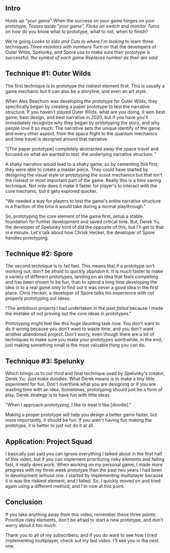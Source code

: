 ## Intro
*Holds up "your game"* When the success on your game hinges on your prototype, *Tosses aside 
"your game", Flicks on switch and monitor Turns on* how do you know what to prototype, what to not, when to finish?

We're going *Looks to side and Cuts to where I'm looking* to learn three techniques *Three monitors with numbers Turn on* that the developers of Outer Wilds, Spelunky, and Spore use to make sure their prototype is successful. *the symbol of each game Replaces number as their are said*

## Technique #1: Outer Wilds
The first technique is to prototype the riskiest element first. This is usually a game mechanic but it can also be a storyline, and even an art style.

When Alex Beachum was developing the prototype for Outer Wilds, they specifically began by creating a paper prototype to test the narrative structure. If you haven't played Outer Wilds, what are you doing, it won best game, best design, and best narrative in 2020, but if you have you'll immediately recognize why they began by prototyping the story, and why people love it so much. The narrative sets the unique identify of the game and every other aspect, from the space flight to the quantum mechanics and time travel is designed around that narrative. 

"\[The paper prototype] completely abstracted away the space travel and focused on what we wanted to test: the underlying narrative structure. "

A shaky narrative would lead to a shaky game, so by cementing this first, they were able to create a master piece. They could have started by designing the visual style or prototyping the scout mechanics but that isn't the riskiest or most important part of the game. Really this is a time saving technique. Not only does it make it faster for player's to interact with the core mechanic, but it gets explored quicker.

"We needed a way for players to test the game's entire narrative structure in a fraction of the time it would take during a normal playthrough."

So, prototyping the core element of the game first, setup a stable foundation for further development and saved critical time. But, Derek Yu, the developer of Spelunky kind of did the opposite of this, but I'll get to that in a minute. Let's talk about how Chrisk Hecker, the developer of Spore handles prototyping.

## Technique #2: Spore
The second technique is to fail fast. This means that if a prototype isn't working out, don't be afraid to quickly abandon it. It is much faster to make a variety of different prototypes, landing on an idea that feels compelling and has been shown to be fun, than to spend a long time developing the idea in to a real game only to find out it was never a good idea in the first place. Chris Hecker, a developer of Spore talks his experience with not properly prototyping out ideas:

"The ambitious projects I had undertaken in the past *failed* because I made the mistake of not proving out the core ideas in prototypes."

Prototyping might feel like this huge daunting task now. You don't want to do it wrong because you don't want to waste time, and you don't want another abandoned project. Don't worry, even though there are a lot of techniques to make sure you make your prototypes worthwhile, in the end, just making something small is the most valuable thing you can do.

## Technique #3: Spelunky
Which brings us to our third and final technique used by Spelunky's creator, Derek Yu: Just make doodles. What Derek means is to make a tiny little experiment for fun. Don't overthink what you are designing or if you are wasting time with an idea. Sometimes, prototyping should just be a form of play. Derek strategy is to have fun with little ideas.

"When I approach prototyping, I like to treat it like \[doodle]."

Making a proper prototype will help you design a better game faster, but more importantly, it should be fun. If you aren't having fun making the prototype, it is better to just not do it at all.

## Application: Project Squad
I basically just said you can ignore everything I talked about in the first half of this video, but if you can implement prioritizing risky elements and failing fast, it really does work. When working on my personal game, I made more progress with my three week prototype than the past two years I had been in development without one. I started by implementing multiplayer because it is was the riskiest element, and I failed. So, I quickly moved on and tried again using a different method, and I'm now at this point.

## Conclusion
If you take anything away from this video, remember these three points: Prioritize risky elements, don't be afraid to start a new prototype, and  don't worry about it too much.

Thank you to all of my subscribers, and if you do want to see how I tried implementing multiplayer, check out my last video. I'll see you in the next one.
